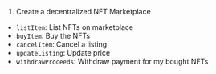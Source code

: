1. Create a decentralized NFT Marketplace
 * `listItem`: List NFTs on marketplace
 * `buyItem`: Buy the NFTs
 * `cancelItem`: Cancel a listing
 * `updateListing`: Update price
 * `withdrawProceeds`: Withdraw payment for my bought NFTs